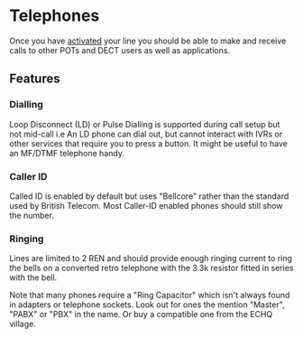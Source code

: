 # Telephones

Once you have [activated](../getting_started.md#activating-your-line) your line you should be able to make and receive calls to other POTs and DECT users as well as applications.

## Features

### Dialling 
Loop Disconnect (LD) or Pulse Dialling is supported during call setup but not mid-call i.e An LD phone can dial out, but cannot interact with IVRs or other services that require you to press a button. It might be useful to have an MF/DTMF telephone handy.

### Caller ID
Called ID is enabled by default but uses "Bellcore" rather than the standard used by British Telecom. Most Caller-ID enabled phones should still show the number.

### Ringing
Lines are limited to 2 REN and should provide enough ringing current to ring the bells on a converted retro telephone with the 3.3k resistor fitted in series with the bell.

Note that many phones require a "Ring Capacitor" which isn't always found in adapters or telephone sockets. Look out for ones the mention "Master", "PABX" or "PBX" in the name. Or buy a compatible one from the ECHQ village.
